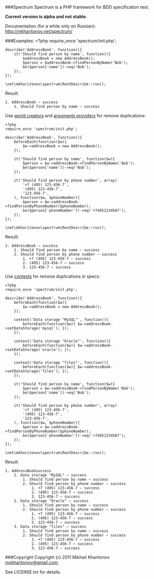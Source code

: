 ###Spectrum
Spectrum is a PHP framework for BDD specification test.

**Current version is alpha and not stable.**

Documentation (for a while only on Russian): http://mkharitonov.net/spectrum/

###Examples:
    <?php
    require_once 'spectrum/init.php';

    describe('AddressBook', function(){
        it('Should find person by name', function(){
            $addressBook = new AddressBook();
            $person = $addressBook->findPersonByName('Bob');
            be($person['name'])->eq('Bob');
        });
    });

    \net\mkharitonov\spectrum\RootDescribe::run();

Result:

    1. AddressBook — success
        1. Should find person by name — success

Use [world creators](http://mkharitonov.net/spectrum/#worlds) and [arguments providers](http://mkharitonov.net/spectrum/#arguments-providers) for remove duplications:

    <?php
    require_once 'spectrum/init.php';

    describe('AddressBook', function(){
        beforeEach(function($w){
            $w->addressBook = new AddressBook();
        });

        it('Should find person by name', function($w){
            $person = $w->addressBook->findPersonByName('Bob');
            be($person['name'])->eq('Bob');
        });

        it('Should find person by phone number', array(
            '+7 (495) 123-456-7',
            '(495) 123-456-7',
            '123-456-7',
        ), function($w, $phoneNumber){
            $person = $w->addressBook->findPersonByPhoneNumber($phoneNumber);
            be($person['phoneNumber'])->eq('+74951234567');
        });
    });

    \net\mkharitonov\spectrum\RootDescribe::run();

Result:

    1. AddressBook — success
        1. Should find person by name — success
        2. Should find person by phone number — success
            1. +7 (495) 123-456-7 — success
            2. (495) 123-456-7 — success
            3. 123-456-7 — success

Use [contexts](http://mkharitonov.net/spectrum/#contexts) for remove duplications in specs:

    <?php
    require_once 'spectrum/init.php';

    describe('AddressBook', function(){
        beforeEach(function($w){
            $w->addressBook = new AddressBook();
        });

        context('Data storage "MySQL"', function(){
            beforeEach(function($w){ $w->addressBook->setDataStorage('mysql'); });
        });

        context('Data storage "Oracle"', function(){
            beforeEach(function($w){ $w->addressBook->setDataStorage('oracle'); });
        });

        context('Data storage "files"', function(){
            beforeEach(function($w){ $w->addressBook->setDataStorage('files'); });
        });

        it('Should find person by name', function($w){
            $person = $w->addressBook->findPersonByName('Bob');
            be($person['name'])->eq('Bob');
        });

        it('Should find person by phone number', array(
        	'+7 (495) 123-456-7',
        	'(495) 123-456-7',
        	'123-456-7',
        ), function($w, $phoneNumber){
            $person = $w->addressBook->findPersonByPhoneNumber($phoneNumber);
            be($person['phoneNumber'])->eq('+74951234567');
        });
    });

    \net\mkharitonov\spectrum\RootDescribe::run();

Result:

    1. AddressBooksuccess
        1. Data storage "MySQL" — success
            1. Should find person by name — success
            2. Should find person by phone number — success
                1. +7 (495) 123-456-7 — success
                2. (495) 123-456-7 — success
                3. 123-456-7 — success
        2. Data storage "Oracle" — success
            1. Should find person by name — success
            2. Should find person by phone number — success
                1. +7 (495) 123-456-7 — success
                2. (495) 123-456-7 — success
                3. 123-456-7 — success
        3. Data storage "files" — success
            1. Should find person by name — success
            2. Should find person by phone number — success
                1. +7 (495) 123-456-7 — success
                2. (495) 123-456-7 — success
                3. 123-456-7 — success

###Copyright
Copyright (c) 2011 Mikhail Kharitonov <mvkharitonov@gmail.com>.

See LICENSE.txt for details.